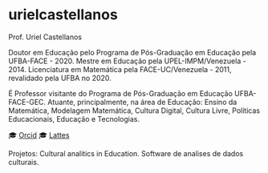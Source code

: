 # urielcastellanos
Prof. Uriel Castellanos

Doutor em Educação pelo Programa de Pós-Graduação em Educação pela UFBA-FACE - 2020. 
Mestre em Educação pela UPEL-IMPM/Venezuela - 2014. 
Licenciatura em Matemática pela FACE-UC/Venezuela - 2011, revalidado pela UFBA no 2020. 

É Professor visitante do Programa de Pós-Graduação em Educação UFBA-FACE-GEC.
Atuante, principalmente, na área de Educação: Ensino da Matemática, Modelagem Matemática, Cultura Digital, Cultura Livre, Políticas Educacionais, Educação e Tecnologias.

🎓 [Orcid](https://orcid.org/0000-0002-7811-5874)
🎓 [Lattes](http://lattes.cnpq.br/6479213510946258)

Projetos:
Cultural analitics in Education.
Software de analises de dados culturais.

